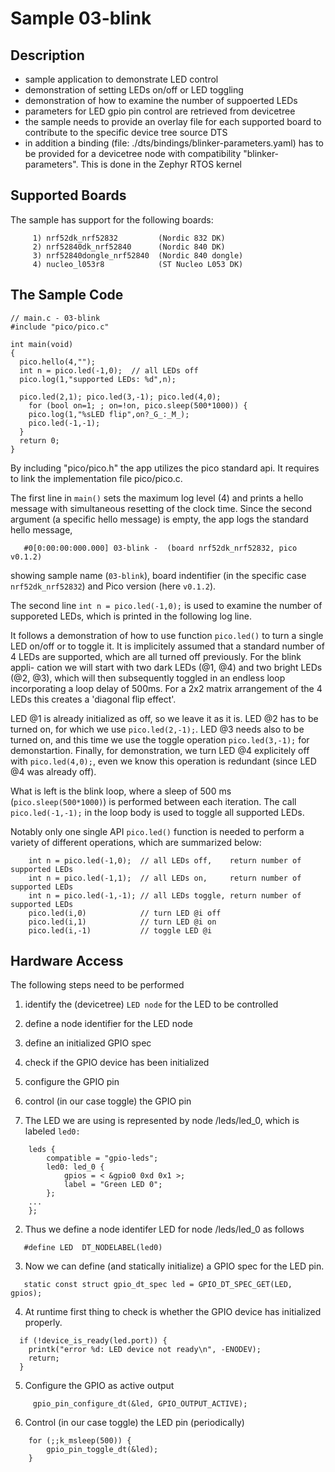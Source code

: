# Sample 03-blink

## Description

* sample application to demonstrate LED control
* demonstration of setting LEDs on/off or LED toggling
* demonstration of how to examine the number of suppoerted LEDs
* parameters for LED gpio pin control are retrieved from devicetree
* the sample needs to provide an overlay file for each supported board to
  contribute to the specific device tree source DTS
* in addition a binding (file: ./dts/bindings/blinker-parameters.yaml) has to be
  provided for a devicetree node with compatibility "blinker-parameters". This
  is done in the Zephyr RTOS kernel


## Supported Boards

The sample has support for the following boards:
```
     1) nrf52dk_nrf52832         (Nordic 832 DK)
     2) nrf52840dk_nrf52840      (Nordic 840 DK)
     3) nrf52840dongle_nrf52840  (Nordic 840 dongle)
     4) nucleo_l053r8            (ST Nucleo L053 DK)
```

## The Sample Code

```
// main.c - 03-blink
#include "pico/pico.c"

int main(void)
{
  pico.hello(4,"");
  int n = pico.led(-1,0);  // all LEDs off
  pico.log(1,"supported LEDs: %d",n);

  pico.led(2,1); pico.led(3,-1); pico.led(4,0);
	for (bool on=1; ; on=!on, pico.sleep(500*1000)) {
    pico.log(1,"%sLED flip",on?_G_:_M_);
    pico.led(-1,-1);
  }
  return 0;
}
```

By including "pico/pico.h" the app utilizes the pico standard api. It requires
to link the implementation file pico/pico.c.

The first line in `main()` sets the maximum log level (4) and prints a hello
message with simultaneous resetting of the clock time. Since the second argument
(a specific hello message) is empty, the app logs the standard hello message,

```
   #0[0:00:00:000.000] 03-blink -  (board nrf52dk_nrf52832, pico v0.1.2)
```  

showing sample name (`03-blink`), board indentifier (in the specific case
`nrf52dk_nrf52832`) and Pico version (here `v0.1.2`).

The second line `int n = pico.led(-1,0);` is used to examine the number of
supporeted LEDs, which is printed in the following log line.

It follows a demonstration of how to use function `pico.led()` to turn a single
LED on/off or to toggle it. It is implicitely assumed that a standard number of
4 LEDs are supported, which are all turned off previously. For the blink appli-
cation we will start with two dark LEDs (@1, @4) and two bright LEDs (@2, @3),
which will then subsequently toggled in an endless loop incorporating a loop
delay of 500ms. For a 2x2 matrix arrangement of the 4 LEDs this creates a
'diagonal flip effect'.

LED @1 is already initialized as off, so we leave it as it is. LED @2 has to be
turned on, for which we use `pico.led(2,-1);`. LED @3 needs also to be turned on,
and this time we use the toggle operation `pico.led(3,-1);` for demonstartion.
Finally, for demonstration, we turn LED @4 explicitely off with `pico.led(4,0);`,
even we know this operation is redundant (since LED @4 was already off).

What is left is the blink loop, where a sleep of 500 ms (`pico.sleep(500*1000)`)
is performed between each iteration. The call `pico.led(-1,-1);` in the loop
body is used to toggle all supported LEDs.     

Notably only one single API `pico.led()` function is needed to perform a variety
of different operations, which are summarized below:

```
    int n = pico.led(-1,0);  // all LEDs off,    return number of supported LEDs
    int n = pico.led(-1,1);  // all LEDs on,     return number of supported LEDs
    int n = pico.led(-1,-1); // all LEDs toggle, return number of supported LEDs
    pico.led(i,0)            // turn LED @i off
    pico.led(i,1)            // turn LED @i on
    pico.led(i,-1)           // toggle LED @i
```


## Hardware Access

The following steps need to be performed
   1) identify the (devicetree) `LED node` for the LED to be controlled
   2) define a node identifier for the LED node
   3) define an initialized GPIO spec
   4) check if the GPIO device has been initialized
   5) configure the GPIO pin
   6) control (in our case toggle) the GPIO pin

1) The LED we are using is represented by node /leds/led_0, which is labeled
   `led0:`

```
	leds {
		compatible = "gpio-leds";
		led0: led_0 {
			gpios = < &gpio0 0xd 0x1 >;
			label = "Green LED 0";
		};
    ...
	};
```

2) Thus we define a node identifer LED for node /leds/led_0 as follows

```
   #define LED  DT_NODELABEL(led0)
```

3) Now we can define (and statically initialize) a GPIO spec for the LED pin.

```
   static const struct gpio_dt_spec led = GPIO_DT_SPEC_GET(LED, gpios);
```

4) At runtime first thing to check is whether the GPIO device has initialized
   properly.

```
  if (!device_is_ready(led.port)) {
    printk("error %d: LED device not ready\n", -ENODEV);
    return;
  }
```

5) Configure the GPIO as active output

```
	 gpio_pin_configure_dt(&led, GPIO_OUTPUT_ACTIVE);
```

6) Control (in our case toggle) the LED pin (periodically)

```
	for (;;k_msleep(500)) {
		gpio_pin_toggle_dt(&led);
	}
```
